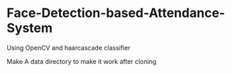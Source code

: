 # Face-Detection-based-Attendance-System
Using OpenCV and haarcascade classifier 

Make A data directory to make it work after cloning
